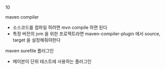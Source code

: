 10

maven compiler
- 소스코드를 컴파일 하려면 mvn compile 하면 된다
- 특정 버전의 jvm 을 위한 프로젝트라면 maven-compiler-plugin 에서 source, target 을 설정해줘야한다

maven surefile 플러그인
- 메이븐이 단위 테스트에 사용하는 플러그인